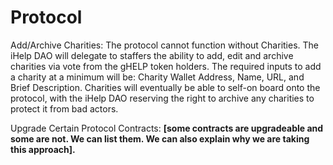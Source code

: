 # Protocol

Add/Archive Charities: The protocol cannot function without Charities. The iHelp DAO will delegate to staffers the ability to add, edit and archive charities via vote from the gHELP token holders. The required inputs to add a charity at a minimum will be: Charity Wallet Address, Name, URL, and Brief Description. Charities will eventually be able to self-on board onto the protocol, with the iHelp DAO reserving the right to archive any charities to protect it from bad actors.‌

Upgrade Certain Protocol Contracts: **\[some contracts are upgradeable and some are not. We can list them. We can also explain why we are taking this approach].**
